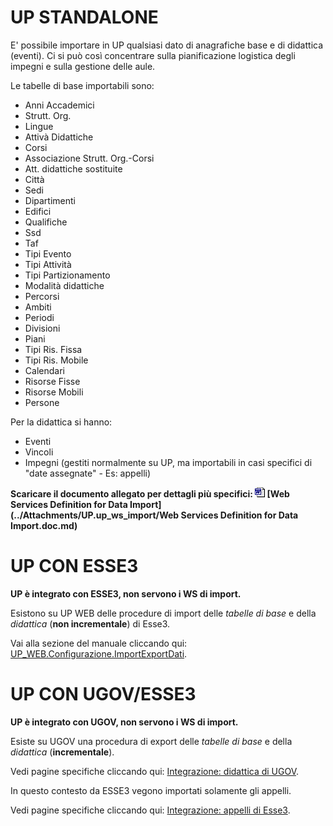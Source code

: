 ﻿
# UP STANDALONE

E' possibile importare in UP qualsiasi dato di anagrafiche base e di didattica (eventi).
Ci si può così concentrare sulla pianificazione logistica degli impegni e sulla gestione delle aule.

Le tabelle di base importabili sono:

  *  Anni Accademici
  *  Strutt. Org.
  *  Lingue
  *  Attivà Didattiche
  *  Corsi
  *  Associazione Strutt. Org.-Corsi
  *  Att. didattiche sostituite
  *  Città
  *  Sedi
  *  Dipartimenti
  *  Edifici
  *  Qualifiche
  *  Ssd
  *  Taf
  *  Tipi Evento
  *  Tipi Attività
  *  Tipi Partizionamento
  *  Modalità didattiche
  *  Percorsi
  *  Ambiti
  *  Periodi
  *  Divisioni
  *  Piani
  *  Tipi Ris. Fissa
  *  Tipi Ris. Mobile
  *  Calendari
  *  Risorse Fisse
  *  Risorse Mobili
  *  Persone

Per la didattica si hanno:

  *  Eventi
  *  Vincoli
  *  Impegni (gestiti normalmente su UP, ma importabili in casi specifici di "date assegnate" - Es: appelli)

**Scaricare il documento allegato per dettagli più specifici: ![](uploads/images/word_mio.gif) [Web Services Definition for Data Import](../Attachments/UP.up_ws_import/Web Services Definition for Data Import.doc.md)**

# UP CON ESSE3

**UP è integrato con ESSE3, non servono i WS di import.**

Esistono su UP WEB delle procedure di import delle _tabelle di base_ e della _didattica_ (**non incrementale**) di Esse3.

Vai alla sezione del manuale cliccando qui: [UP_WEB.Configurazione.ImportExportDati](up_web_Configurazione.ashx.md#Import_da_ESSED_27 ).
# UP CON UGOV/ESSE3

**UP è integrato con UGOV, non servono i WS di import.**

Esiste su UGOV una procedura di export delle _tabelle di base_ e della _didattica_ (**incrementale**).

Vedi pagine specifiche cliccando qui: [Integrazione: didattica di UGOV](up_integraz_UGOV.md).

In questo contesto da ESSE3 vegono importati solamente gli appelli.

Vedi pagine specifiche cliccando qui: [Integrazione: appelli di Esse3](up_integraz_ESSE3.md).
